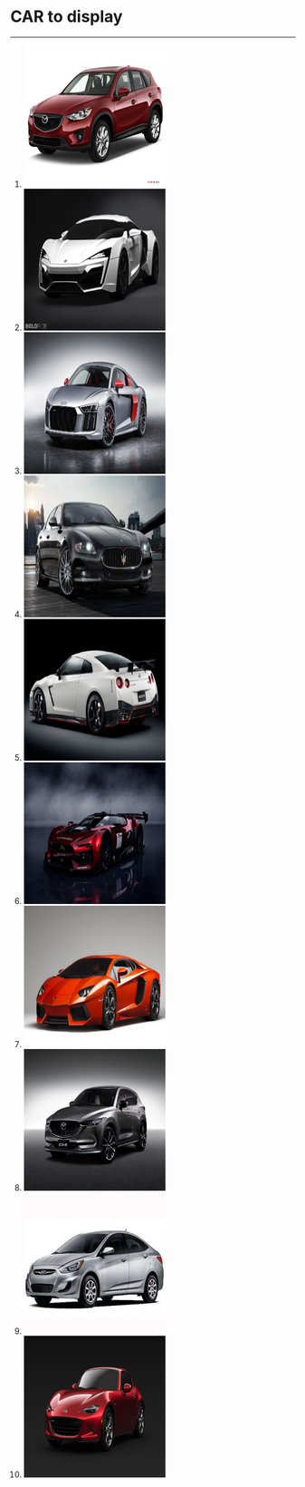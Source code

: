 <!DOCTYPE html>
<html>
<head>
<title>CAR</title>
</head>
<body>

<h1>CAR to display </h1>
<hr>


<ol>
    <li><img src="m5.jpg" alt="mazda"style="width:250px;height:250px;"></li>
    <li><img src="s1.jpg" alt="sport"style="width:250px;height:250px;"></li>
    <li><img src="s2.jpg" alt="sport"style="width:250px;height:250px;"></li>
    <li><img src="s3.jpg" alt="sport"style="width:250px;height:250px;"></li>
    <li><img src="s4.jpg" alt="sport"style="width:250px;height:250px;"></li>
    <li><img src="s5.jpg" alt="sport"style="width:250px;height:250px;"></li>
    <li><img src="s6.jpg" alt="sport"style="width:250px;height:250px;"></li>
    <li><img src="m55.jpg" alt="mazda"style="width:250px;height:250px;"></li>
    <li><img src="a1.jpg" alt="accent"style="width:250px;height:250px;"></li>
    <li><img src="s7.jpg" alt="sport"style="width:250px;height:250px;"></li>
   
  </ol>
</body>
